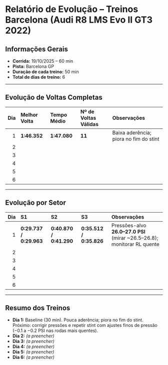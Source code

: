 # Relatório de Evolução – Treinos Barcelona (Audi R8 LMS Evo II GT3 2022)

## Informações Gerais
- **Corrida:** 19/10/2025 – 60 min  
- **Pista:** Barcelona GP  
- **Duração de cada treino:** 50 min  
- **Total de dias de treino:** 6  

---

## Evolução de Voltas Completas
| Dia | Melhor Volta | Tempo Médio | Nº de Voltas Válidas | Observações |
|----:|:--------------|:-------------|:----------------------|:-------------|
| 1 | **1:46.352** | **1:47.080** | **11** | Baixa aderência; piora no fim do stint |
| 2 |  |  |  |  |
| 3 |  |  |  |  |
| 4 |  |  |  |  |
| 5 |  |  |  |  |
| 6 |  |  |  |  |

---

## Evolução por Setor
| Dia | S1 | S2 | S3 | Observações |
|----:|:----|:----|:----|:-------------|
| 1 | **0:29.737 / 0:29.963** | **0:40.870 / 0:41.290** | **0:35.512 / 0:35.826** | Pressões-alvo **26.0–27.0 PSI** (mirar ~26.5–26.8); monitorar RL quente |
| 2 |  |  |  |  |
| 3 |  |  |  |  |
| 4 |  |  |  |  |
| 5 |  |  |  |  |
| 6 |  |  |  |  |

---

## Resumo dos Treinos
- **Dia 1:** Baseline (30 min). Pouca aderência; piora no fim do stint.  
  Próximo: corrigir pressões e repetir stint com ajustes finos de pressão (−0.1 a −0.2 PSI nas rodas mais quentes).  
- **Dia 2:** *(a preencher)*  
- **Dia 3:** *(a preencher)*  
- **Dia 4:** *(a preencher)*  
- **Dia 5:** *(a preencher)*  
- **Dia 6:** *(a preencher)*  
